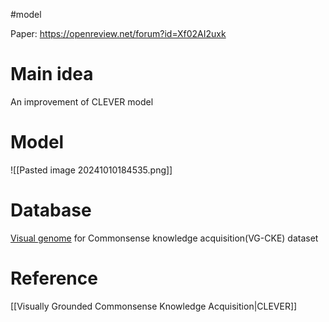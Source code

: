 #model

Paper: https://openreview.net/forum?id=Xf02AI2uxk

# Main idea

An improvement of CLEVER model

# Model
![[Pasted image 20241010184535.png]]
# Database

[Visual genome](https://homes.cs.washington.edu/~ranjay/visualgenome/api.html) for Commonsense knowledge acquisition(VG-CKE) dataset

# Reference

[[Visually Grounded Commonsense Knowledge Acquisition|CLEVER]]